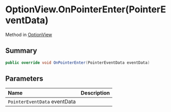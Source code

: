 # OptionView.OnPointerEnter(PointerEventData)

Method in [OptionView](/api/csharp/yarn.unity.optionview.md)

## Summary



```csharp
public override void OnPointerEnter(PointerEventData eventData)
```

## Parameters

|Name|Description|
|:---|:---|
|`PointerEventData` eventData||

